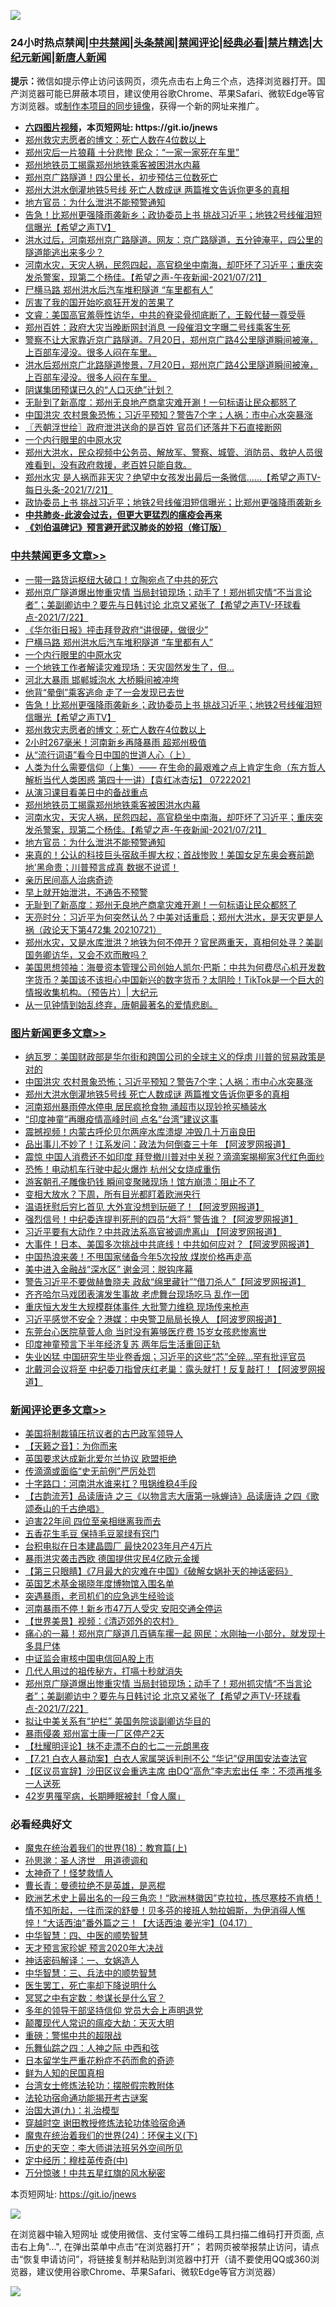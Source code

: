 ![](https://raw.githubusercontent.com/fqnews/bnews/master/64photo/fqnews-qr.jpg)

<div id="tt">
<h3>24小时热点禁闻|<a href="#%E4%B8%AD%E5%85%B1%E7%A6%81%E9%97%BB%E6%9B%B4%E5%A4%9A%E6%96%87%E7%AB%A0">中共禁闻</a>|<a href="#%E5%9B%BE%E7%89%87%E6%96%B0%E9%97%BB%E6%9B%B4%E5%A4%9A%E6%96%87%E7%AB%A0">头条禁闻</a>|<a href="#%E6%96%B0%E9%97%BB%E8%AF%84%E8%AE%BA%E6%9B%B4%E5%A4%9A%E6%96%87%E7%AB%A0">禁闻评论|<a href="#%E5%BF%85%E7%9C%8B%E7%BB%8F%E5%85%B8%E5%A5%BD%E6%96%87">经典必看|<a href="/video.md#%E7%A6%81%E7%89%87%E7%B2%BE%E9%80%89">禁片精选</a>|<a href="https://github.com/fqnews/djy/blob/master/gb/nf1351518.md#1">大纪元新闻</a>|<a href="https://github.com/fqnews/ntdtv/blob/master/gb/prog204.md#1">新唐人新闻</a></h3>
<div><b>提示：</b>微信如提示停止访问该网页，须先点击右上角三个点，选择浏览器打开。国产浏览器可能已屏蔽本项目，建议使用谷歌Chrome、苹果Safari、微软Edge等官方浏览器。或<a href="https://github.com/fqnews/bnews/blob/master/%E5%88%B6%E4%BD%9Cgit%E7%A6%81%E9%97%BB%E9%95%9C%E5%83%8F.md">制作本项目的同步镜像</a>，获得一个新的网址来推广。</div>
<ul>
<li><b><a href="http://d1.bdrive.tk/64.mp4" target="_blank">六四图片视频</a>，本页短网址: https://git.io/jnews</b></li>
<li><a href="/cbnews/20210722/1592162.md">郑州救灾志愿者的博文：死亡人数在4位数以上</a></li>
<li><a href="/cnnews/20210722/1592049.md">郑州灾后一片狼藉 十分悲惨 民众：“一家一家死在车里”</a></li>
<li><a href="/cbnews/20210722/1592011.md">郑州地铁员工揭露郑州地铁乘客被困洪水内幕</a></li>
<li><a href="/bannedvideo/20210722/1591936.md">郑州京广路隧道！四公里长，初步预估三位数死亡</a></li>
<li><a href="/topimagenews/20210722/1592091.md">郑州大洪水倒灌地铁5号线 死亡人数成谜 两篇推文告诉你更多的真相</a></li>
<li><a href="/cbnews/20210722/1591927.md">地方官员：为什么泄洪不能预警通知</a></li>
<li><a href="/comments/20210722/1592194.md">告急！比郑州更强降雨袭新乡；政协委员上书 挑战习近平；地铁2号线催泪短信曝光【希望之声TV】</a></li>
<li><a href="/bannedvideo/20210722/1592056.md">洪水过后，河南郑州京广路隧道。网友：京广路隧道，五分钟淹平，四公里的隧道能逃出来多少？</a></li>
<li><a href="/comments/20210722/1591976.md">河南水灾，天灾人祸，民怨四起，高官稳坐中南海，却吓坏了习近平；重庆突发杀警案，现第二个杨佳。【希望之声-午夜新闻-2021/07/21】</a></li>
<li><a href="/cbnews/20210722/1592270.md">尸横马路 郑州洪水后汽车堆积隧道 “车里都有人”</a></li>
<li><a href="/comments/20210722/1591912.md">厉害了我的国开始吃疯狂开发的苦果了</a></li>
<li><a href="/bannedvideo/20210722/1592096.md">文睿：美国高官羞辱性访华，中共的脊梁骨彻底断了，王毅代替一尊受辱</a></li>
<li><a href="/comments/20210722/1591990.md">郑州百姓：政府大灾当晚断网封消息 一段催泪文字曝二号线乘客生死</a></li>
<li><a href="/bannedvideo/20210722/1592133.md">警察不让大家靠近京广路隧道。7月20日，郑州京广路4公里隧道瞬间被淹，上百部车浸没。很多人闷在车里。</a></li>
<li><a href="/bannedvideo/20210722/1592125.md">洪水后郑州京广北路隧道惨景，7月20日，郑州京广路4公里隧道瞬间被淹，上百部车浸没。很多人闷在车里。</a></li>
<li><a href="/worldnews/usa/20210722/1592005.md">阴谋集团预谋已久的“人口灭绝”计划？</a></li>
<li><a href="/cbnews/20210722/1591848.md">无耻到了新高度：郑州无良地产商拿灾难开涮！一句标语让民众都怒了</a></li>
<li><a href="/topimagenews/20210722/1592198.md">中国洪灾 农村景象恐怖；习近平预知？警告7个字；人祸：市中心水突暴涨</a></li>
<li><a href="/ssgc/20210722/1591752.md">〖兲朝浮世绘〗政府泄洪送命的是百姓 官员们还落井下石直接断网</a></li>
<li><a href="/cbnews/20210722/1592259.md">一个内行眼里的中原水灾</a></li>
<li><a href="/bannedvideo/20210722/1591996.md">郑州大洪水，民众视频中公务员、解放军、警察、城管、消防员、救护人员很难看到，没有政府救援，老百姓只能自救。</a></li>
<li><a href="/comments/20210722/1591772.md">郑州水灾 是人祸而非天灾？绝望中女孩发出最后一条微信......【希望之声TV-每日头条-2021/7/21】</a></li>
<li><a href="/comments/20210722/1592192.md">政协委员上书 挑战习近平；地铁2号线催泪短信曝光；比郑州更强降雨袭新乡</a></li>
<li><b><a href="/comments/20200211/1275071.md" target="_blank">中共肺炎-此波会过去，但更大更猛烈的瘟疫会再来</a></b></li>
<li><b><a href="/comments/20200207/1272816.md" target="_blank">《刘伯温碑记》预言避开武汉肺炎的妙招（修订版）</a></b></li>
</ul>
</div>

<div class="catlist">
<h3><a href="/cbnews/" target="_blank">中共禁闻</a><span><a href="/cbnews/" target="_blank" rel="nofollow">更多文章>></a></span></h3>
<ul>
<li><a href="/cbnews/20210723/1592419.md" target="_blank">一带一路货运枢纽大破口！立陶宛点了中共的死穴</a></li>
<li><a href="/comments/20210723/1592338.md" target="_blank">郑州京广隧道爆出惨重灾情 当局封锁现场；动手了！郑州抓灾情“不当言论者”；美副卿访中？要先与日韩讨论 北京又紧张了【希望之声TV-环球看点-2021/7/22】</a></li>
<li><a href="/cbnews/20210723/1592330.md" target="_blank">《华尔街日报》抨击拜登政府“讲很硬，做很少”</a></li>
<li><a href="/cbnews/20210722/1592270.md" target="_blank">尸横马路 郑州洪水后汽车堆积隧道 “车里都有人”</a></li>
<li><a href="/cbnews/20210722/1592259.md" target="_blank">一个内行眼里的中原水灾</a></li>
<li><a href="/cbnews/20210722/1592258.md" target="_blank">一个地铁工作者解读灾难现场：天灾固然发生了，但…</a></li>
<li><a href="/cbnews/20210722/1592231.md" target="_blank">河北大暴雨 邯郸城泡水 大桥瞬间被冲垮</a></li>
<li><a href="/cbnews/20210722/1592199.md" target="_blank">他背“晕倒”乘客逃命 走了一会发现已去世</a></li>
<li><a href="/comments/20210722/1592194.md" target="_blank">告急！比郑州更强降雨袭新乡；政协委员上书 挑战习近平；地铁2号线催泪短信曝光【希望之声TV】</a></li>
<li><a href="/cbnews/20210722/1592162.md" target="_blank">郑州救灾志愿者的博文：死亡人数在4位数以上</a></li>
<li><a href="/cbnews/20210722/1592130.md" target="_blank">2小时267毫米！河南新乡再降暴雨 超郑州极值</a></li>
<li><a href="/cbnews/20210722/1592033.md" target="_blank">从“流行词语”看今日中国的世道人心（上）</a></li>
<li><a href="/comments/20210722/1592100.md" target="_blank">人类为什么需要信仰（上集）——  在生命的最艰难之点上肯定生命（东方哲人解析当代人类困惑  第四十一讲）【袁红冰杏坛】 07222021</a></li>
<li><a href="/comments/20210722/1592060.md" target="_blank">从演习课目看美日中的备战重点</a></li>
<li><a href="/cbnews/20210722/1592011.md" target="_blank">郑州地铁员工揭露郑州地铁乘客被困洪水内幕</a></li>
<li><a href="/comments/20210722/1591976.md" target="_blank">河南水灾，天灾人祸，民怨四起，高官稳坐中南海，却吓坏了习近平；重庆突发杀警案，现第二个杨佳。【希望之声-午夜新闻-2021/07/21】</a></li>
<li><a href="/cbnews/20210722/1591927.md" target="_blank">地方官员：为什么泄洪不能预警通知</a></li>
<li><a href="/comments/20210722/1591915.md" target="_blank">来真的！公认的科技巨头宿敌手握大权；首战惨败！美国女足东奥会赛前跪地’黑命贵；川普预言成真 数据不说谎！</a></li>
<li><a href="/cbnews/20210722/1591904.md" target="_blank">亲历民间高人治病奇迹</a></li>
<li><a href="/cbnews/20210722/1591871.md" target="_blank">早上就开始泄洪，不通告不预警</a></li>
<li><a href="/cbnews/20210722/1591848.md" target="_blank">无耻到了新高度：郑州无良地产商拿灾难开涮！一句标语让民众都怒了</a></li>
<li><a href="/cbnews/20210722/1591847.md" target="_blank">天亮时分：习近平为何突然认怂？中美对话重启；郑州大洪水，是天灾更是人祸（政论天下第472集 20210721）</a></li>
<li><a href="/comments/20210722/1591811.md" target="_blank">郑州水灾，又是水库泄洪？地铁为何不停开？官民两重天，真相何处寻？美副国务卿访华，又会不欢而散吗？</a></li>
<li><a href="/cbnews/20210722/1591810.md" target="_blank">美国思想领袖：海曼资本管理公司创始人凯尔‧巴斯：中共为何费尽心机开发数字货币？美国该不该担心中国新兴的数字货币？太阴险！TikTok是一个巨大的情报收集机构。（预告片）| 大纪元</a></li>
<li><a href="/comments/20210722/1591794.md" target="_blank">从一见钟情到始乱终弃，唐朝最著名的爱情悲剧。</a></li>

</ul>
</div>
<div class="catlist">
<h3><a href="/topimagenews/" target="_blank">图片新闻</a><span><a href="/topimagenews/" target="_blank" rel="nofollow">更多文章>></a></span></h3>
<ul>
<li><a href="/topimagenews/20210722/1592290.md" target="_blank">纳瓦罗：美国财政部是华尔街和跨国公司的全球主义的俘虏 川普的贸易政策是对的</a></li>
<li><a href="/topimagenews/20210722/1592198.md" target="_blank">中国洪灾 农村景象恐怖；习近平预知？警告7个字；人祸：市中心水突暴涨</a></li>
<li><a href="/topimagenews/20210722/1592091.md" target="_blank">郑州大洪水倒灌地铁5号线 死亡人数成谜 两篇推文告诉你更多的真相</a></li>
<li><a href="/topimagenews/20210722/1591665.md" target="_blank">河南郑州暴雨停水停电 居民疯抢食物 涌超市以现钞抢买桶装水</a></li>
<li><a href="/topimagenews/20210719/1590068.md" target="_blank">“印度神童”再曝疫情高峰时间 点名“台湾”建议这事</a></li>
<li><a href="/topimagenews/20210719/1590055.md" target="_blank">震撼视频！内蒙古呼伦贝尔两座水库溃堤 冲毁几十万亩良田</a></li>
<li><a href="/topimagenews/20210719/1589964.md" target="_blank">品出事儿不妙了！江系发问：政法为何倒查三十年 【阿波罗网报道】</a></li>
<li><a href="/topimagenews/20210719/1589755.md" target="_blank">震惊 中国人消费还不如印度 拜登撤川普对中关税？滴滴案揭柳家3代红色面纱</a></li>
<li><a href="/topimagenews/20210719/1589727.md" target="_blank">恐怖！电动机车行驶中起火爆炸 杭州父女烧成重伤</a></li>
<li><a href="/topimagenews/20210719/1589716.md" target="_blank">游客朝孔子雕像扔钱 瞬间变聚赌现场！馆方崩溃：阻止不了</a></li>
<li><a href="/topimagenews/20210718/1589658.md" target="_blank">变相大放水？下周，所有目光都盯着欧洲央行</a></li>
<li><a href="/topimagenews/20210718/1589531.md" target="_blank">温语抚慰后穷匕首见 大外宣没想到玩砸了！【阿波罗网报道】</a></li>
<li><a href="/topimagenews/20210718/1589472.md" target="_blank">强烈信号！中纪委连提判死刑的四员“大将” 警告谁？【阿波罗网报道】</a></li>
<li><a href="/topimagenews/20210717/1588988.md" target="_blank">习近平要有大动作？中共政法系高官被调虎离山 【阿波罗网报道】</a></li>
<li><a href="/topimagenews/20210717/1588839.md" target="_blank">大事件！日本、美国多次挑战中共底线！中共如何应对？【阿波罗网报道】</a></li>
<li><a href="/topimagenews/20210717/1588653.md" target="_blank">中国热浪来袭！不甩国家储备今年5次投放 煤炭价格再走高</a></li>
<li><a href="/topimagenews/20210716/1587997.md" target="_blank">美中进入金融战“深水区” 谢金河：脱钩序幕</a></li>
<li><a href="/topimagenews/20210715/1587586.md" target="_blank">警告习近平不要做赫鲁晓夫 政敌“绵里藏针”“借刀杀人”【阿波罗网报道】</a></li>
<li><a href="/topimagenews/20210715/1587554.md" target="_blank">齐齐哈尔马戏团表演发生事故 老虎舞台现场吃马 乱作一团</a></li>
<li><a href="/topimagenews/20210715/1587536.md" target="_blank">重庆恒大发生大规模群体事件 大批警力维稳 现场传来枪声</a></li>
<li><a href="/topimagenews/20210715/1587502.md" target="_blank">习近平感觉不安全？港媒：中央警卫局局长换人 【阿波罗网报道】</a></li>
<li><a href="/topimagenews/20210715/1587324.md" target="_blank">东莞台心医院草菅人命 当时没有筹够医疗费 15岁女孩悲惨离世</a></li>
<li><a href="/topimagenews/20210715/1587248.md" target="_blank">印度神童预言下半年经济复苏 两年后生活重回正轨</a></li>
<li><a href="/topimagenews/20210714/1587052.md" target="_blank">失业凶猛 中国研究生毕业卷香烟；习近平的这些“芯”全碎&#8230;罕有批评官员</a></li>
<li><a href="/topimagenews/20210714/1586860.md" target="_blank">北戴河会议将至 中纪委刀指曾庆红老巢：露头就打！反复敲打！【阿波罗网报道】</a></li>

</ul>
</div>
<div class="catlist">
<h3><a href="/comments/" target="_blank">新闻评论</a><span><a href="/comments/" target="_blank" rel="nofollow">更多文章>></a></span></h3>
<ul>
<li><a href="/comments/20210723/1592441.md" target="_blank">美国将制裁镇压抗议者的古巴政军领导人</a></li>
<li><a href="/comments/20210723/1592440.md" target="_blank">【天籁之音】：为你而来</a></li>
<li><a href="/comments/20210723/1592439.md" target="_blank">英国要求达成新北爱尔兰协议 欧盟拒绝</a></li>
<li><a href="/comments/20210723/1592425.md" target="_blank">传滴滴或面临“史无前例”严厉处罚</a></li>
<li><a href="/comments/20210723/1592420.md" target="_blank">十字路口：河南洪水谁来扛？甩锅维稳4手段</a></li>
<li><a href="/comments/20210723/1592418.md" target="_blank">【古韵流芳】品读唐诗 之三《以物言志大唐第一咏蝉诗》品读唐诗 之四《歌颂泰山的千古绝唱》</a></li>
<li><a href="/comments/20210723/1592417.md" target="_blank">迫害22年间 四位至亲相继离我而去</a></li>
<li><a href="/comments/20210723/1592416.md" target="_blank">五香花生毛豆 保持毛豆翠绿有窍门</a></li>
<li><a href="/comments/20210723/1592402.md" target="_blank">台积电拟在日本建晶圆厂 最快2023年月产4万片</a></li>
<li><a href="/comments/20210723/1592396.md" target="_blank">暴雨洪灾袭击西欧 德国提供灾民4亿欧元金援</a></li>
<li><a href="/comments/20210723/1592395.md" target="_blank">【第三只眼睛】《7月最大的灾难在中国》《破解女娲补天的神话密码》</a></li>
<li><a href="/comments/20210723/1592394.md" target="_blank">英国艺术基金揭晓年度博物馆入围名单</a></li>
<li><a href="/comments/20210723/1592393.md" target="_blank">突遇暴雨，老司机们的应急逃生经验谈</a></li>
<li><a href="/comments/20210723/1592369.md" target="_blank">河南暴雨不停！新乡市47万人受灾 安阳交通全停运</a></li>
<li><a href="/comments/20210723/1592368.md" target="_blank">【世界美景】视频：《清迈郊外的农村》</a></li>
<li><a href="/comments/20210723/1592353.md" target="_blank">痛心的一幕！郑州京广隧道几百辆车摞一起 网民：水刚抽一小部分，就发现十多具尸体</a></li>
<li><a href="/comments/20210723/1592344.md" target="_blank">中证监会审核中国电信回A股上市</a></li>
<li><a href="/comments/20210723/1592343.md" target="_blank">几代人用过的祖传秘方，打嗝十秒就消失</a></li>
<li><a href="/comments/20210723/1592338.md" target="_blank">郑州京广隧道爆出惨重灾情 当局封锁现场；动手了！郑州抓灾情“不当言论者”；美副卿访中？要先与日韩讨论 北京又紧张了【希望之声TV-环球看点-2021/7/22】</a></li>
<li><a href="/comments/20210723/1592315.md" target="_blank">拟让中美关系有“护栏” 美国务院谈副卿访华目的</a></li>
<li><a href="/comments/20210723/1592314.md" target="_blank">暴雨侵袭 郑州富士康一厂区停产2天</a></li>
<li><a href="/comments/20210723/1592311.md" target="_blank">【杜耀明评论】抹不走漂不白的七二一元朗黑夜</a></li>
<li><a href="/comments/20210723/1592307.md" target="_blank">【7.21 白衣人暴动案】白衣人家属哭诉判刑不公 “华记”促用国安法查法官</a></li>
<li><a href="/comments/20210723/1592306.md" target="_blank">【区议员宣辞】沙田区议会重选主席 由DQ“高危”李志宏出任 李：不须再推多一人送死</a></li>
<li><a href="/comments/20210722/1592297.md" target="_blank">42岁男罹罕病，长期睡眠被封「食人魔」</a></li>

</ul>
</div>

<div class="catlist">
<h3>必看经典好文</h3>
<ul>
<li><a href="/topimagenews/20180701/965109.md" target="_blank">魔鬼在统治着我们的世界(18)：教育篇(上)</a></li>
<li><a href="/comments/20210216/1488350.md" target="_blank">孙思邈：圣人济世　用道德调和</a></li>
<li><a href="/ccpdope/20200907/1392129.md" target="_blank">太神奇了！怪梦救情人</a></li>
<li><a href="/comments/20180726/727420.md" target="_blank">曹长青：曼德拉绝不是英雄，是恶棍</a></li>
<li><a href="/bannedvideo/20210418/1528557.md" target="_blank">欧洲艺术史上最出名的一段三角恋！“欧洲林徽因”克拉拉，拣尽寒枝不肯栖！情不知所起，一往而深的舒曼！贝多芬的接班人勃拉姆斯，为伊消得人憔悴！“大话西油”番外篇之三！【大话西油 姜光宇】(04.17）</a></li>
<li><a href="/comments/20200605/783247.md" target="_blank">中华智慧：四、中医的顺势智慧</a></li>
<li><a href="/topimagenews/20200513/1327828.md" target="_blank">天才预言家珍妮 预言2020年大决战</a></li>
<li><a href="/comments/20200609/1342224.md" target="_blank">神话密码解译：一、女娲造人</a></li>
<li><a href="/comments/20200605/783248.md" target="_blank">中华智慧：三、兵法中的顺势智慧</a></li>
<li><a href="/sohnews/20150904/445868.md" target="_blank">医生罢工，死亡率却下降说明什么</a></li>
<li><a href="/tculture/20200812/1378929.md" target="_blank">冥冥之中有定数：参谋长是什么官？</a></li>
<li><a href="/comments/20210307/1500218.md" target="_blank">多年的领导干部坚持信仰 党员大会上声明退党</a></li>
<li><a href="/comments/20200619/783185.md" target="_blank">颠覆现代人常识的瘟疫大劫：天灭大明</a></li>
<li><a href="/comments/20200717/1362287.md" target="_blank">重磅：警惕中共的超限战</a></li>
<li><a href="/tculture/20190101/791144.md" target="_blank">乐舞仙踪之四：人神之际 中西和弦</a></li>
<li><a href="/comments/20210324/1511732.md" target="_blank">日本留学生严重花粉症不药而愈的奇迹</a></li>
<li><a href="/comments/20200926/1403589.md" target="_blank">鲜为人知的民国真相</a></li>
<li><a href="/cbnews/20200610/1342772.md" target="_blank">台湾女士修炼法轮功：摆脱假宗教附体</a></li>
<li><a href="/tculture/20121025/73079.md" target="_blank">法轮功宿命通功能揭开考古谜案</a></li>
<li><a href="/cbnews/20180315/914943.md" target="_blank">治国大道(九)：礼治模型</a></li>
<li><a href="/comments/20200511/1322384.md" target="_blank">穿越时空 谢田教授修炼法轮功体验宿命通</a></li>
<li><a href="/cbnews/20180907/994846.md" target="_blank">魔鬼在统治着我们的世界(24)：环保主义(下)</a></li>
<li><a href="/tculture/20121025/73064.md" target="_blank">历史的天空：李大师讲法班另外空间所见</a></li>
<li><a href="/tculture/xiulian/20151105/467870.md" target="_blank">定中经历：穆桂英传奇(中)</a></li>
<li><a href="/ccpdope/20210708/1583079.md" target="_blank">万分惊骇！中共五星红旗的风水秘密</a></li>

</ul>
</div>

本页短网址: https://git.io/jnews

![](https://raw.githubusercontent.com/fqnews/bnews/master/64photo/fqnews-qr.jpg)

在浏览器中输入短网址 或使用微信、支付宝等二维码工具扫描二维码打开页面, 点击右上角"...", 在弹出菜单中点击“在浏览器打开”； 若网页被举报禁止访问，请点击“恢复申请访问”，将链接复制并粘贴到浏览器中打开（请不要使用QQ或360浏览器，建议使用谷歌Chrome、苹果Safari、微软Edge等官方浏览器）

![](https://raw.githubusercontent.com/fqnews/bnews/master/64photo/wx.jpg)